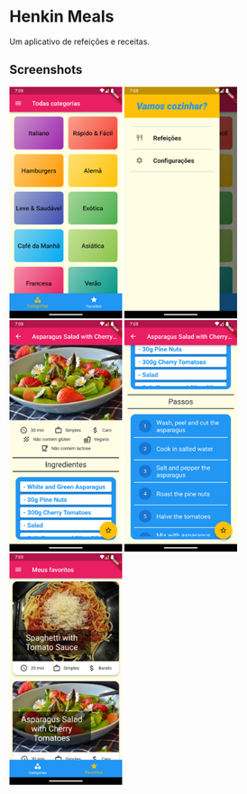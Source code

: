 # Henkin Meals

Um aplicativo de refeições e receitas.

## Screenshots

<img src="home.png" alt="home" width="200" /> <img src="drawer.png" alt="drawer" width="200" /> <img src="meal.png" alt="meal" width="200" /> <img src="recipe.png" alt="recipe" width="200" /> <img src="favorites.png" alt="favorites" width="200" />
